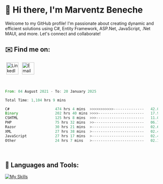 # 👋 Hi there, I'm Marventz Beneche

Welcome to my GitHub profile! I'm passionate about creating dynamic and efficient solutions using C#, Entity Framework, ASP.Net, JavaScript, .Net MAUI, and more. Let's connect and collaborate!

## ✉️ Find me on:
 <a href="https://linkedin.com/in/benechem" target="_blank" rel="noopener noreferrer"> <img src="https://icons.iconarchive.com/icons/limav/flat-gradient-social/512/Linkedin-icon.png" alt="LinkedIn" height="40" style="vertical-align:top; margin:4px"></a>
 <a href="mailto:info@benechem.co"> <img src="https://icons.iconarchive.com/icons/dtafalonso/android-lollipop/512/Gmail-icon.png" alt="Email" height="40" style="vertical-align:top; margin:4px"></a>
</p>

<br/>
<!--START_SECTION:waka-->

```rust
From: 04 August 2021 - To: 20 January 2025

Total Time: 1,104 hrs 9 mins

C#                     474 hrs 4 mins  >>>>>>>>>>>--------------   42.02 %
Binary                 202 hrs 40 mins >>>>---------------------   17.96 %
CSHTML                 125 hrs 8 mins  >>>----------------------   11.09 %
PHP                    75 hrs 32 mins  >>-----------------------   06.70 %
Razor                  30 hrs 21 mins  >------------------------   02.69 %
XML                    27 hrs 38 mins  >------------------------   02.45 %
JavaScript             27 hrs 17 mins  >------------------------   02.42 %
Other                  24 hrs 7 mins   >------------------------   02.14 %
```

<!--END_SECTION:waka-->
<br />

## 🧰 Languages and Tools:

[![My Skills](https://skillicons.dev/icons?i=js,html,css,cs,java,php,mysql,dotnet,bootstrap,visualstudio,vscode,androidstudio,azure,xd,wordpress,raspberrypi)](https://skillicons.dev)
<br />

